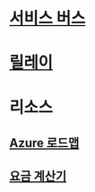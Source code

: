 # [서비스 버스](/azure/service-bus-messaging)
# [릴레이](/azure/service-bus-relay)
# 리소스
## [Azure 로드맵](https://azure.microsoft.com/roadmap/?category=enterprise-integration)
## [요금 계산기](https://azure.microsoft.com/pricing/calculator/)

